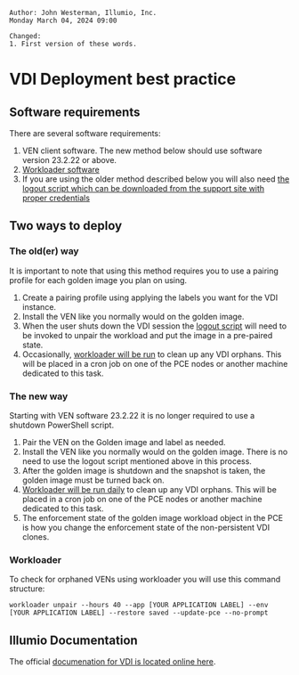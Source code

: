 ```
Author: John Westerman, Illumio, Inc.
Monday March 04, 2024 09:00

Changed:
1. First version of these words.
```

# VDI Deployment best practice

## Software requirements

There are several software requirements:

1. VEN client software. The new method below should use software version 23.2.22 or above. 
2. [Workloader software](https://github.com/brian1917/workloader)
3. If you are using the older method described below you will also need [the logout script which can be downloaded from the support site with proper credentials](https://support.illumio.com/tools/citrix-ven-vdi-image-preparation-script/index.html)

## Two ways to deploy

### The old(er) way

It is important to note that using this method requires you to use a pairing profile for each golden image you plan on using.

1. Create a pairing profile using applying the labels you want for the VDI instance.
2. Install the VEN like you normally would on the golden image.
3. When the user shuts down the VDI session the [logout script](https://support.illumio.com/tools/citrix-ven-vdi-image-preparation-script/index.html) will need to be invoked to unpair the workload and put the image in a pre-paired state.
4. Occasionally, [workloader will be run](#workloader) to clean up any VDI orphans. This will be placed in a cron job on one of the PCE nodes or another machine dedicated to this task.

### The new way

Starting with VEN software 23.2.22 it is no longer required to use a shutdown PowerShell script.

1. Pair the VEN on the Golden image and label as needed.
2. Install the VEN like you normally would on the golden image. There is no need to use the logout script mentioned above in this process.
3. After the golden image is shutdown and the snapshot is taken, the golden image must be turned back on.
4. [Workloader will be run daily](#workloader) to clean up any VDI orphans. This will be placed in a cron job on one of the PCE nodes or another machine dedicated to this task.
5. The enforcement state of the golden image workload object in the PCE is how you change the enforcement state of the non-persistent VDI clones.

### Workloader

To check for orphaned VENs using workloader you will use this command structure:

```
workloader unpair --hours 40 --app [YOUR APPLICATION LABEL] --env [YOUR APPLICATION LABEL] --restore saved --update-pce --no-prompt
```

## Illumio Documentation

The official [documenation for VDI is located online here](https://docs.illumio.com/core/23.5/Content/Guides/security-policy/security-policy-objects/adaptive-user-segmentation.htm).